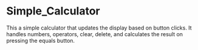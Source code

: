 # Simple_Calculator
This a simple calculator that updates the display based on button clicks. It handles numbers, operators, clear, delete, and calculates the result on pressing the equals button.

